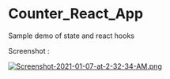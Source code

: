 # Counter_React_App
Sample demo of state and react hooks

Screenshot :


[![Screenshot-2021-01-07-at-2-32-34-AM.png](https://i.postimg.cc/C5vr7G0h/Screenshot-2021-01-07-at-2-32-34-AM.png)](https://postimg.cc/MfQYKjXN)
